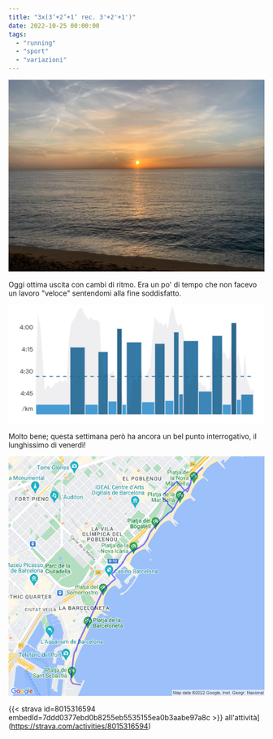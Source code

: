```yaml
---
title: "3x(3’+2’+1’ rec. 3'+2'+1')"
date: 2022-10-25 00:00:00
tags: 
  - "running"
  - "sport"
  - "variazioni"
---
```


![](images/IMG_0552.jpg)

Oggi ottima uscita con cambi di ritmo. Era un po' di tempo che non facevo un lavoro "veloce" sentendomi alla fine soddisfatto.

![](images/IMG_0554.jpg)

Molto bene; questa settimana però ha ancora un bel punto interrogativo, il lunghissimo di venerdì!

![](images/20221025-activity-map.png)

{{< strava id=8015316594 embedId=7ddd0377ebd0b8255eb5535155ea0b3aabe97a8c >}} all'attività](https://strava.com/activities/8015316594)
